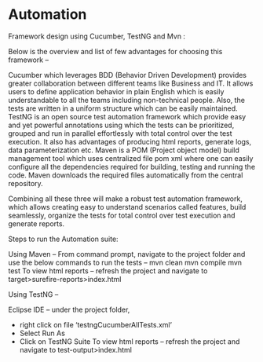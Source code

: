 # Automation

Framework design using Cucumber, TestNG and Mvn :

Below is the overview and list of few advantages for choosing this framework – 

Cucumber which leverages BDD (Behavior Driven Development) provides greater collaboration between different teams like Business and IT. It allows users to define application behavior in plain English which is easily understandable to all the teams including non-technical people. Also, the tests are written in a uniform structure which can be easily maintained. 
TestNG is an open source test automation framework which provide easy and yet powerful annotations using which the tests can be prioritized, grouped and run in parallel effortlessly with total control over the test execution. It also has advantages of producing html reports, generate logs, data parameterization etc.
Maven is a POM (Project object model) build management tool which uses centralized file pom xml where one can easily configure all the dependencies required for building, testing and running the code. Maven downloads the required files automatically from the central repository.

Combining all these three will make a robust test automation framework, which allows creating easy to understand scenarios called features, build seamlessly, organize the tests for total control over test execution and generate reports.   

Steps to run the Automation suite:

Using Maven –
From command prompt, navigate to the project folder and use the below commands to run the tests –
mvn clean
mvn compile
mvn test
To view html reports – refresh the project and navigate to target>surefire-reports>index.html 

Using TestNG – 

Eclipse IDE – under the project folder, 
-	right click on file ‘testngCucumberAllTests.xml’ 
-	Select Run As
-	Click on TestNG Suite
To view html reports – refresh the project and navigate to test-output>index.html
